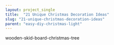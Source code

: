 ```yaml
---
layout: project_single
title:  "21 Unique Christmas Decoration Ideas"
slug: "21-unique-christmas-decoration-ideas"
parent: "easy-diy-christmas-light"
---
```

wooden-skid-board-christmas-tree